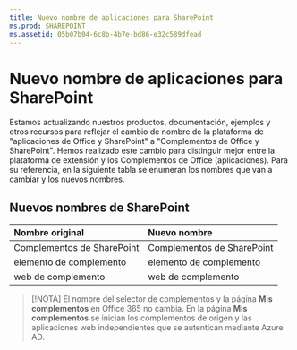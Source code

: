 ```yaml
---
title: Nuevo nombre de aplicaciones para SharePoint
ms.prod: SHAREPOINT
ms.assetid: 05b07b04-6c8b-4b7e-bd86-e32c589dfead
---
```



# Nuevo nombre de aplicaciones para SharePoint

Estamos actualizando nuestros productos, documentación, ejemplos y otros recursos para reflejar el cambio de nombre de la plataforma de "aplicaciones de Office y SharePoint" a "Complementos de Office y SharePoint". Hemos realizado este cambio para distinguir mejor entre la plataforma de extensión y los Complementos de Office (aplicaciones). Para su referencia, en la siguiente tabla se enumeran los nombres que van a cambiar y los nuevos nombres.
  
    
    


## Nuevos nombres de SharePoint
<a name="bk_newname"> </a>



|**Nombre original**|**Nuevo nombre**|
|:-----|:-----|
|Complementos de SharePoint  <br/> |Complementos de SharePoint  <br/> |
|elemento de complemento  <br/> |elemento de complemento  <br/> |
|web de complemento  <br/> |web de complemento  <br/> |
   

> [!NOTA]
> El nombre del selector de complementos y la página **Mis complementos** en Office 365 no cambia. En la página **Mis complementos** se inician los complementos de origen y las aplicaciones web independientes que se autentican mediante Azure AD.
  
    
    


